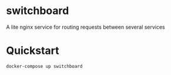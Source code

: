 # switchboard
A lite nginx service for routing requests between several services

# Quickstart

```commandline
docker-compose up switchboard
```

